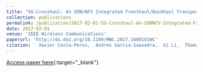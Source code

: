 ```yaml
---
title: "5G-Crosshaul: An SDN/NFV Integrated Fronthaul/Backhaul Transport Network Architecture"
collection: publications
permalink: /publication/2017-02-01-5G-Crosshaul-An-SDNNFV-Integrated-FronthaulBackhaul-Transport-Network-Architecture
date: 2017-02-01
venue: 'IEEE Wireless Communications'
paperurl: 'http://dx.doi.org/10.1109/MWC.2017.1600181WC'
citation: ' Xavier Costa-Perez,  Andres Garcia-Saavedra,  Xi Li,  Thomas Deiss,  Antonio Oliva,  Andrea Giglio,  Paola Iovanna,  Alain Moored, &quot;5G-Crosshaul: An SDN/NFV Integrated Fronthaul/Backhaul Transport Network Architecture.&quot; IEEE Wireless Communications, 2017.'
---
```

[Access paper here](http://dx.doi.org/10.1109/MWC.2017.1600181WC){:target="_blank"}
